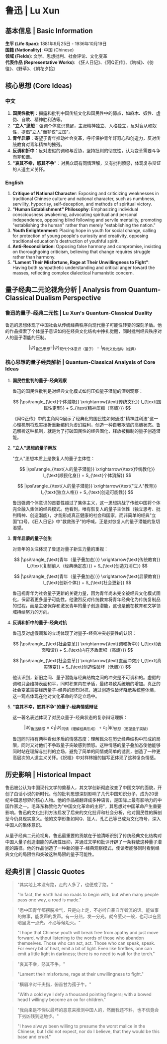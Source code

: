 # 鲁迅 | Lu Xun

## 基本信息 | Basic Information

**生平 (Life Span)**: 1881年9月25日 - 1936年10月19日  
**国籍 (Nationality)**: 中国 (Chinese)  
**领域 (Fields)**: 文学、思想批判、社会评论、文化变革  
**代表作品 (Representative Works)**: 《狂人日记》、《阿Q正传》、《呐喊》、《彷徨》、《野草》、《朝花夕拾》

## 核心思想 (Core Ideas)

### 中文
1. **国民性批判**：揭露和批判中国传统文化和国民性中的弱点，如麻木、奴性、虚伪、自欺、精神胜利法等。
2. **"立人"思想**：强调个体意识觉醒，主张精神独立、人格独立，反对盲从和奴性，提倡"立人"而非仅"立国"。
3. **青年启蒙**：寄望于青年推动社会变革，呼吁保护青年好奇心和创造力，反对传统教育对青年精神的摧残。
4. **反调和折中**：反对虚假的调和与妥协，坚持批判的彻底性，认为变革需要斗争而非和谐。
5. **"哀其不幸，怒其不争"**：对民众既有同情理解，又有批判愤怒，体现复杂辩证的人道主义关怀。

### English
1. **Critique of National Character**: Exposing and criticizing weaknesses in traditional Chinese culture and national character, such as numbness, servility, hypocrisy, self-deception, and methods of spiritual victory.
2. **"Human Establishment" Philosophy**: Emphasizing individual consciousness awakening, advocating spiritual and personal independence, opposing blind following and servile mentality, promoting "establishing the human" rather than merely "establishing the nation."
3. **Youth Enlightenment**: Placing hope in youth for social change, calling for protection of young people's curiosity and creativity, opposing traditional education's destruction of youthful spirit.
4. **Anti-Reconciliation**: Opposing false harmony and compromise, insisting on thoroughgoing criticism, believing that change requires struggle rather than harmony.
5. **"Lament Their Misfortune, Rage at Their Unwillingness to Fight"**: Having both sympathetic understanding and critical anger toward the masses, reflecting complex dialectical humanistic concern.

## 量子经典二元论视角分析 | Analysis from Quantum-Classical Dualism Perspective

### 鲁迅的量子-经典二元性 | Lu Xun's Quantum-Classical Duality

鲁迅的思想体现了中国社会从传统经典秩序向现代量子可能性转变的深刻矛盾。他的作品探索了个体量子意识如何在经典文化结构中挣扎觉醒，同时批判经典秩序对人的量子潜能的压制。

$$
|\psi\rangle_{\text{鲁迅思想}} = |\psi\rangle_{\text{现代个体意识（量子）}} - I_{\text{传统文化结构（经典）}}
$$

### 核心思想的量子经典解析 | Quantum-Classical Analysis of Core Ideas

1. **国民性批判的量子-经典观察**

   鲁迅的国民性批判是对经典文化模式如何压抑量子潜能的深刻观察：

   $$
   |\psi\rangle_{\text{个体潜能}} \xrightarrow{\text{传统文化}} I_{\text{国民性定型}} + S_{\text{精神压抑（高熵）}}
   $$

   《阿Q正传》中的主角阿Q展示了经典化的国民性如何通过"精神胜利法"这一心理机制将现实挫折重新编码为虚幻胜利，创造一种自我欺骗的高熵状态。鲁迅解析这种机制，就是为了打破国民性的经典固化，释放被抑制的量子创造潜能。

2. **"立人"思想的量子解放**

   "立人"思想本质上是恢复人的量子主体性：

   $$
   |\psi\rangle_{\text{人的量子潜能}} \xrightarrow{\text{传统教化}} I_{\text{顺民化身}} + S_{\text{个体消解}}
   $$

   $$
   |\psi\rangle_{\text{人的量子潜能}} \xrightarrow{\text{"立人"教育}} I_{\text{独立人格}} + S_{\text{创造可能性}}
   $$

   鲁迅强调个体意识的首要性超过了集体主义，这一思想挑战了传统中国将个体完全融入集体的经典模式。他看到，唯有恢复人的量子主体性（独立思考、批判精神、创造潜能），才能形成真正健康的社会和国家，而非简单的经典"立国"口号。《狂人日记》中"救救孩子"的呼喊，正是对恢复人的量子潜能的急切渴望。

3. **青年启蒙的量子创生**

   对青年的关注体现了鲁迅对量子新生力量的重视：

   $$
   |\psi\rangle_{\text{青年（量子叠加态）}} \xrightarrow{\text{传统教育}} I_{\text{复制前人（经典确定态）}} + S_{\text{创造力消亡}}
   $$

   $$
   |\psi\rangle_{\text{青年（量子叠加态）}} \xrightarrow{\text{启蒙教育}} I_{\text{创新个体}} + S_{\text{社会更新}}
   $$

   鲁迅视青年为社会量子更新的关键力量，因为青年尚未完全被经典文化模式固化，保留着更多量子可能性。他激烈反对传统教育将青年经典化为传统复制品的过程，而是主张保存和激发青年的量子创造潜能，这也是他在教育和文学领域持续努力的方向。

4. **反调和折中的量子-经典对抗**

   鲁迅反对虚假调和的立场体现了对量子-经典冲突必要性的认识：

   $$
   |\psi\rangle_{\text{社会变革}} \xrightarrow{\text{调和折中}} I_{\text{表面和谐}} + S_{\text{内在矛盾累积（高熵）}}
   $$

   $$
   |\psi\rangle_{\text{社会变革}} \xrightarrow{\text{直面冲突}} I_{\text{真实转变}} + S_{\text{创造性破坏（低熵）}}
   $$

   他认识到，新旧之间、量子潜能与经典结构之间的冲突是不可调和的。虚假的调和只会维持表面和平，同时积累内在矛盾，最终导致系统熵的增加。真正的社会变革需要经历量子-经典的剧烈对抗，通过创造性破坏降低系统整体熵，这一观点体现在他对文化革命的坚定立场中。

5. **"哀其不幸，怒其不争"的量子-经典情感辩证**

   这一著名表述体现了对民众量子-经典状态的复杂辩证理解：

   $$
   |\psi\rangle_{\text{鲁迅情感}} = c_1|\psi\rangle_{\text{同情（理解经典形成）}} + c_2|\psi\rangle_{\text{愤怒（渴望量子突破）}}
   $$

   鲁迅同时持有两种看似矛盾的情感态度：理解民众在历史经典结构中形成的局限，同时又对他们不争取量子突破感到愤怒。这种情感的量子叠加态使他能够同时站在理解与批判的立场，避免了简单的同情或简单的谴责，创造了一种更高层次的人道主义关怀。《祝福》中对祥林嫂的描写正体现了这种复杂情感。

## 历史影响 | Historical Impact

鲁迅被公认为中国现代文学的奠基人，其文学创新彻底改变了中国文学的面貌，开创了白话小说的新时代。他的批判思想深刻影响了几代中国知识分子，成为20世纪中国思想界的核心人物。他的作品被翻译成多种语言，是国际上最有影响力的中国作家之一。毛泽东称赞他为"中国文化革命的主将"，其思想对中国革命产生重要影响。鲁迅的文化批判方法启发了后来的文化批评和社会分析，他对国民性的解剖至今仍具现实意义。他的文学形象如阿Q、狂人、孔乙己等已成为文化符号，深入中国人的集体意识。

从量子经典二元论视角，鲁迅最重要的贡献在于他清晰识别了传统经典文化结构对中国人量子创造潜能的系统性压抑，并通过文学和批评开辟了一条释放这种量子潜能的路径。他的作品创造了一种新的量子-经典观察模式，使读者能够同时看到经典文化的局限性和突破这种局限的量子可能性。

## 经典引言 | Classic Quotes

> "其实地上本没有路，走的人多了，也便成了路。"
> 
> "In fact, the earth had no roads to begin with, but when many people pass one way, a road is made."

> "愿中国青年都摆脱冷气，只是向上走，不必听自暴自弃者流的话。能做事的做事，能发声的发声。有一分热，发一分光。就令萤火一般，也可以在黑暗里发一点光，不必等候炬火。"
> 
> "I hope that Chinese youth will break free from apathy and just move forward, without listening to the words of those who abandon themselves. Those who can act, act. Those who can speak, speak. For every bit of heat, emit a bit of light. Even like fireflies, one can emit a little light in darkness; there is no need to wait for the torch."

> "哀其不幸，怒其不争。"
> 
> "Lament their misfortune, rage at their unwillingness to fight."

> "横眉冷对千夫指，俯首甘为孺子牛。"
> 
> "With a cold eye I defy a thousand pointing fingers; with a bowed head I willingly become an ox for children."

> "我向来是不惮以最坏的恶意来推测中国人的，然而我还不料，也不信竟会下劣凶残到这地步。"
> 
> "I have always been willing to presume the worst malice in the Chinese, but I did not expect, nor do I believe, that they would be this base and cruel." 